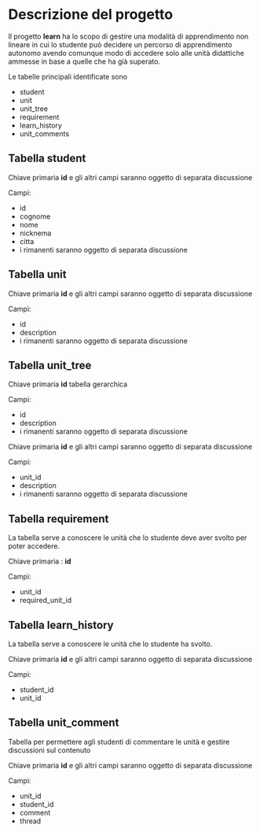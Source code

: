 # Descrizione del progetto

Il progetto **learn** ha lo scopo di gestire una modalità di apprendimento
non lineare in cui lo studente può decidere un percorso di apprendimento
autonomo avendo comunque modo di accedere solo alle unità didattiche ammesse
in base a quelle che ha già superato.


Le tabelle principali identificate sono

- student
- unit
- unit_tree
- requirement
- learn_history
- unit_comments

## Tabella student

Chiave primaria **id** e gli altri campi saranno oggetto di separata discussione

Campi:

- id
- cognome
- nome
- nicknema
- citta
- i rimanenti saranno oggetto di separata discussione

## Tabella unit

Chiave primaria **id** e gli altri campi saranno oggetto di separata discussione

Campi:

- id
- description
- i rimanenti saranno oggetto di separata discussione

## Tabella unit_tree

Chiave primaria **id** tabella gerarchica

Campi:

- id
- description
- i rimanenti saranno oggetto di separata discussione


Chiave primaria **id** e gli altri campi saranno oggetto di separata discussione

Campi:

- unit_id
- description
- i rimanenti saranno oggetto di separata discussione

## Tabella requirement 

La tabella serve a conoscere le unità che lo studente deve aver svolto per poter accedere.

Chiave primaria : **id** 

Campi:

- unit_id
- required_unit_id

## Tabella learn_history

La tabella serve a conoscere le unità che lo studente ha svolto.

Chiave primaria **id** 
e gli altri campi saranno oggetto di separata discussione

Campi:

- student_id
- unit_id


## Tabella unit_comment

Tabella per permettere agli studenti di commentare le unità e gestire discussioni sul
contenuto

Chiave primaria **id** 
e gli altri campi saranno oggetto di separata discussione

Campi:

- unit_id
- student_id
- comment
- thread